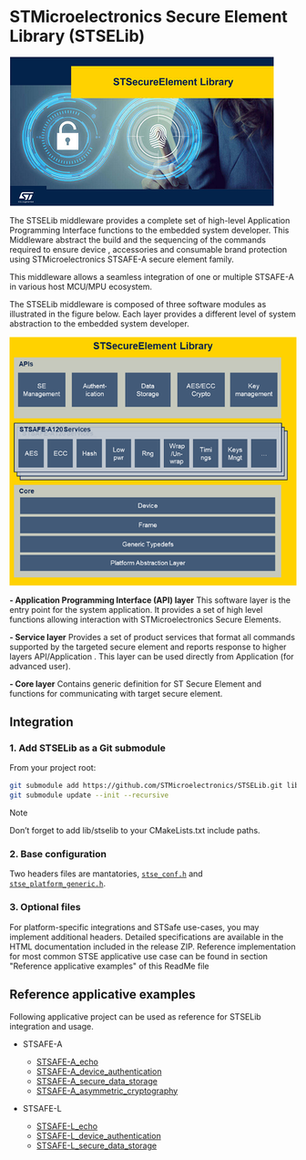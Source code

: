 # STMicroelectronics Secure Element Library (STSELib)

![STSELib](doc/resources/Pictures/STSELib.png)

The STSELib middleware provides a complete set of high-level Application Programming Interface functions to the embedded system developer. This Middleware abstract the build and the sequencing of the commands required to ensure device , accessories and consumable brand protection using STMicroelectronics STSAFE-A secure element family.

This middleware allows a seamless integration of one or multiple STSAFE-A in various host MCU/MPU ecosystem.

The STSELib middleware is composed of three software modules as illustrated in the figure below. Each layer provides a different level of system abstraction to the embedded system developer.

![STSELib](doc/resources/Pictures/STSELib_arch.png)

<b>- Application Programming Interface (API) layer</b>
This software layer is the entry point for the system application. It provides a set of high level functions allowing interaction with STMicroelectronics Secure Elements.

<b>- Service layer</b>
Provides a set of product services that format all commands supported by the targeted secure element and reports response to higher layers API/Application . This layer can be used directly from Application (for advanced user).

<b>- Core layer</b>
Contains generic definition for ST Secure Element and functions for communicating with target secure element.

## Integration

### 1. Add STSELib as a Git submodule

From your project root:

```bash
git submodule add https://github.com/STMicroelectronics/STSELib.git lib/stselib
git submodule update --init --recursive
```

> [!NOTE]
>
> Don’t forget to add lib/stselib to your CMakeLists.txt include paths.

### 2. Base configuration

Two headers files are mantatories, [`stse_conf.h`](doc/resources/Markdown/03_LIBRARY_CONFIGURATION/03_LIBRARY_CONFIGURATION.md) and [`stse_platform_generic.h`](doc/resources/Markdown/04_PORTING_GUIDE/PAL_files/stse_platform_generic.h.md).

### 3. Optional files

For platform-specific integrations and STSafe use-cases, you may implement additional headers. Detailed specifications are available in the HTML documentation included in the release ZIP.
Reference implementation for most common STSE applicative use case can be found in section "Reference applicative examples" of this ReadMe file

## Reference applicative examples

Following applicative project can be used as reference for STSELib integration and usage.

- STSAFE-A
    - [STSAFE-A_echo](https://github.com/STMicroelectronics/STSAFE-A_echo) 
    - [STSAFE-A_device_authentication](https://github.com/STMicroelectronics/STSAFE-A_device_authentication)
    - [STSAFE-A_secure_data_storage](https://github.com/STMicroelectronics/STSAFE-A_secure_data_storage)
    - [STSAFE-A_asymmetric_cryptography](https://github.com/STMicroelectronics/STSAFE-A_asymmetric_cryptography)
  
- STSAFE-L
    - [STSAFE-L_echo](https://github.com/STMicroelectronics/STSAFE-L_echo)
    - [STSAFE-L_device_authentication](https://github.com/STMicroelectronics/STSAFE-L_device_authentication)
    - [STSAFE-L_secure_data_storage](https://github.com/STMicroelectronics/STSAFE-L_secure_data_storage)
